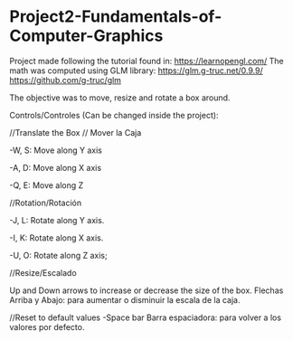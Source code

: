 # Project2-Fundamentals-of-Computer-Graphics

Project made following the tutorial found in: https://learnopengl.com/
The math was computed using GLM library: 
https://glm.g-truc.net/0.9.9/
https://github.com/g-truc/glm

The objective was to move, resize and rotate a box around.

Controls/Controles (Can be changed inside the project):

//Translate the Box // Mover la Caja

-W, S: Move along Y axis

-A, D: Move along X axis

-Q, E: Move along Z

//Rotation/Rotación

-J, L: Rotate along Y axis.

-I, K: Rotate along X axis.

-U, O: Rotate along Z axis;

//Resize/Escalado

Up and Down arrows to increase or decrease the size of the box.
Flechas Arriba y Abajo: para aumentar o disminuir la escala de la caja.

//Reset to default values
-Space bar
Barra espaciadora: para volver a los valores por defecto.




